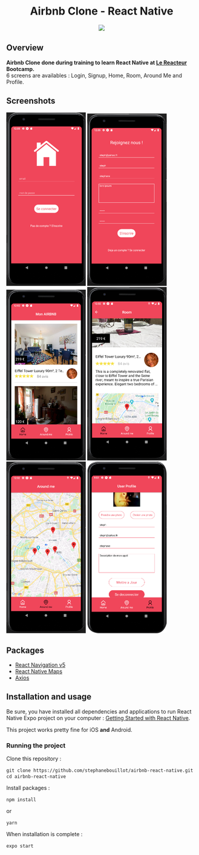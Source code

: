 <h1 align="center">
	Airbnb Clone - React Native
</h1>

<p align="center">
	<img src="screenshots/demo.gif" width="400">
</p>

## Overview

**Airbnb Clone done during training to learn React Native at [Le Reacteur](https://www.lereacteur.io/) Bootcamp.**  
6 screens are availables : Login, Signup, Home, Room, Around Me and Profile.

## Screenshots

<img
		width="210"
		alt="ecran connection"
		src="screenshots/login.png">
<img
		width="210"
		alt="ecran inscription"
		src="screenshots/signin.png">
<img
		width="210"
		alt="ecran accueil"
		src="screenshots/pageprincipale.png">
<img
		width="210"
		alt="ecran room"
		src="screenshots/room.png">
<img
		width="210"
		alt="ecran map"
		src="screenshots/map.png">
<img
		width="210"
		alt="ecran profile"
		src="screenshots/profile.png">

## Packages

- [React Navigation v5](https://reactnavigation.org/)
- [React Native Maps](https://github.com/react-native-community/react-native-maps)
- [Axios](https://github.com/axios/axios)

## Installation and usage

Be sure, you have installed all dependencies and applications to run React Native Expo project on your computer : [Getting Started with React Native](https://facebook.github.io/react-native/docs/getting-started).

This project works pretty fine for iOS **and** Android.

### Running the project

Clone this repository :

```
git clone https://github.com/stephanebouillot/airbnb-react-native.git
cd airbnb-react-native
```

Install packages :

```
npm install
```

or

```
yarn
```

When installation is complete :

```bash
expo start
```
